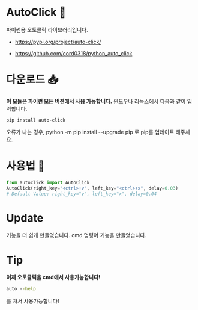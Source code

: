 # AutoClick 📱
파이썬용 오토클릭 라이브러리입니다.

* https://pypi.org/project/auto-click/
- https://github.com/cord0318/python_auto_click

# 다운로드 📥
**이 모듈은 파이썬 모든 버젼에서 사용 가능합니다.**
윈도우나 리눅스에서 다음과 같이 입력합니다.
```
pip install auto-click
```
오류가 나는 경우, python -m pip install --upgrade pip 로 pip를 업데이트 해주세요.

# 사용법 🤖
```python
from autoclick import AutoClick
AutoClick(right_key="<ctrl>+v", left_key="<ctrl>+x", delay=0.03)
# Default Value: right_key="v", left_key="x", delay=0.04
```

# Update
기능을 더 쉽게 만들었습니다.
cmd 명령어 기능을 만들었습니다.


# Tip
**이제 오토클릭을 cmd에서 사용가능합니다!**
```cmd
auto --help
```
를 쳐서 사용가능합니다!